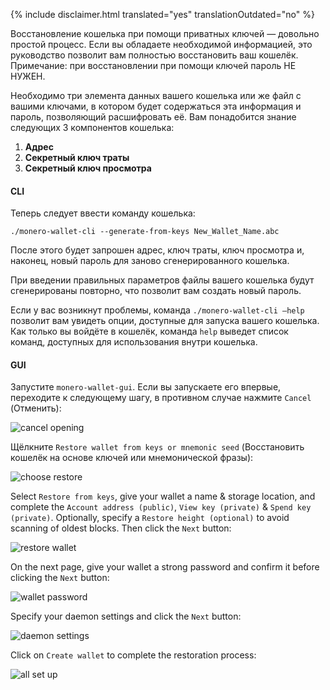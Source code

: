 {% include disclaimer.html translated="yes" translationOutdated="no" %}

Восстановление кошелька при помощи приватных ключей — довольно простой
процесс. Если вы обладаете необходимой информацией, это руководство позволит
вам полностью восстановить ваш кошелёк. Примечание: при восстановлении при
помощи ключей пароль НЕ НУЖЕН.

Необходимо три элемента данных вашего кошелька или же файл с вашими ключами,
в котором будет содержаться эта информация и пароль, позволяющий
расшифровать её. Вам понадобится знание следующих 3 компонентов кошелька:

1. **Адрес**
2. **Секретный ключ траты**
3. **Секретный ключ просмотра**


#### CLI

Теперь следует ввести команду кошелька:

`./monero-wallet-cli --generate-from-keys New_Wallet_Name.abc`

После этого будет запрошен адрес, ключ траты, ключ просмотра и, наконец,
новый пароль для заново сгенерированного кошелька.

При введении правильных параметров файлы вашего кошелька будут сгенерированы
повторно, что позволит вам создать новый пароль.

Если у вас возникнут проблемы, команда `./monero-wallet-cli —help` позволит
вам увидеть опции, доступные для запуска вашего кошелька. Как только вы
войдёте в кошелёк, команда `help` выведет список команд, доступных для
использования внутри кошелька.

#### GUI

Запустите `monero-wallet-gui`. Если вы запускаете его впервые, переходите к
следующему шагу, в противном случае нажмите `Cancel` (Отменить):

![cancel
opening](/img/resources/user-guides/en/restore_from_keys/cancel-opening.avif)

Щёлкните `Restore wallet from keys or mnemonic seed` (Восстановить кошелёк
на основе ключей или мнемонической фразы):

![choose
restore](/img/resources/user-guides/en/restore_from_keys/choose-restore.avif)

Select `Restore from keys`, give your wallet a name & storage location, and
complete the `Account address (public)`, `View key (private)` & `Spend key
(private)`. Optionally, specify a `Restore height (optional)` to avoid
scanning of oldest blocks. Then click the `Next` button:

![restore
wallet](/img/resources/user-guides/en/restore_from_keys/restore-wallet.avif)

On the next page, give your wallet a strong password and confirm it before
clicking the `Next` button:

![wallet
password](/img/resources/user-guides/en/restore_from_keys/wallet-password.avif)

Specify your daemon settings and click the `Next` button:

![daemon
settings](/img/resources/user-guides/en/restore_from_keys/daemon-settings.avif)

Click on `Create wallet` to complete the restoration process:

![all set
up](/img/resources/user-guides/en/restore_from_keys/all-set-up.avif)

